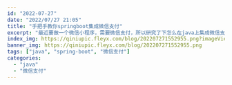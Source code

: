 ```yaml
---
id: "2022-07-27"
date: "2022/07/27 21:05"
title: "手把手教你springboot集成微信支付"
excerpt: "最近要做一个微信小程序，需要微信支付，所以研究了下怎么在java上集成微信支付功能，特此记录"
index_img: https://qiniupic.fleyx.com/blog/202207271552955.png?imageView2/2/w/200
banner_img: https://qiniupic.fleyx.com/blog/202207271552955.png
tags: ["java", "spring-boot", "微信支付"]
categories:
  - "java"
  - "微信支付"
---
```



